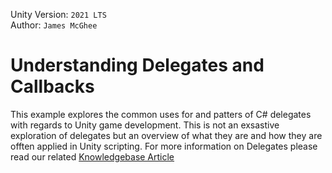 Unity Version: `2021 LTS`  
Author: `James McGhee`  

# Understanding Delegates and Callbacks
This example explores the common uses for and patters of C# delegates with regards to Unity game development. This is not an exsastive exploration of delegates but an overview of what they are and how they are offten applied in Unity scripting. For more information on Delegates please read our related [Knowledgebase Article](https://kb.heathenengineering.com/company/concepts/callbacks)

